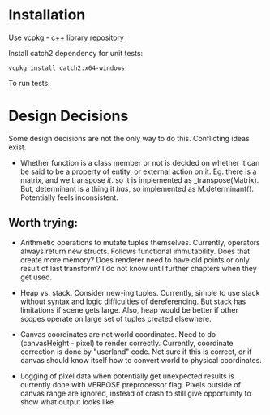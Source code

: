 Installation
===============

Use [vcpkg - c++ library repository](https://vcpkg.io/en/index.html)

Install catch2 dependency for unit tests:

`vcpkg install catch2:x64-windows`

To run tests:

Design Decisions
================

Some design decisions are not the only way to do this. Conflicting ideas exist. 

* Whether function is a class member or not is decided on whether it can be said to be 
  a property of entity, or external action on it. Eg. there is a matrix, and we transpose _it_.
  so it is implemented as _transpose(Matrix).
  But, determinant is a thing it _has_, so implemented as M.determinant().
  Potentially feels inconsistent.

Worth trying:
------------

* Arithmetic operations to mutate tuples themselves.
  Currently, operators always return new structs. Follows functional immutability.
  Does that create more memory? Does renderer need to have old points or only result of last transform?
  I do not know until further chapters when they get used.

* Heap vs. stack. Consider new-ing tuples.
  Currently, simple to use stack without syntax and logic difficulties of dereferencing.
  But stack has limitations if scene gets large. Also, heap would be better if other scopes
  operate on large set of tuples created elsewhere.

* Canvas coordinates are not world coordinates. Need to do (canvasHeight - pixel) to render correctly.
  Currently, coordinate correction is done by "userland" code. Not sure if this is correct, or if canvas
  should know itself how to convert world to physical coordinates.

* Logging of pixel data when potentially get unexpected results is currently done with VERBOSE preprocessor flag.
  Pixels outside of canvas range are ignored, instead of crash to still give opportunity to show what
  output looks like.